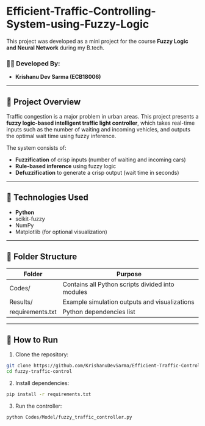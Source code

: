 # Efficient-Traffic-Controlling-System-using-Fuzzy-Logic

This project was developed as a mini project for the course **Fuzzy Logic and Neural Network** during my B.tech.

### 👨‍💻 Developed By:
- **Krishanu Dev Sarma (ECB18006)**

---

## 📌 Project Overview

Traffic congestion is a major problem in urban areas. This project presents a **fuzzy logic-based intelligent traffic light controller**, which takes real-time inputs such as the number of waiting and incoming vehicles, and outputs the optimal wait time using fuzzy inference.

The system consists of:
- **Fuzzification** of crisp inputs (number of waiting and incoming cars)
- **Rule-based inference** using fuzzy logic
- **Defuzzification** to generate a crisp output (wait time in seconds)

---

## 🔧 Technologies Used

- **Python**
- scikit-fuzzy
- NumPy
- Matplotlib (for optional visualization)

---

## 📂 Folder Structure

| Folder           | Purpose                                                   |
|------------------|-----------------------------------------------------------|
| Codes/         | Contains all Python scripts divided into modules          |
| Results/       | Example simulation outputs and visualizations             |
| requirements.txt| Python dependencies list                                 |

---

## 🚀 How to Run

1. Clone the repository:
```bash
git clone https://github.com/KrishanuDevSarma/Efficient-Traffic-Controlling-System-using-Fuzzy-Logic.git
cd fuzzy-traffic-control
```
2. Install dependencies:
```bash
pip install -r requirements.txt
```
3. Run the controller:
```bash
python Codes/Model/fuzzy_traffic_controller.py
```
